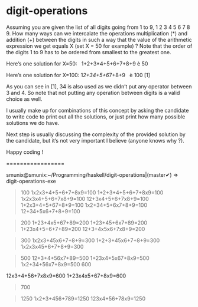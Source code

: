 # digit-operations

Assuming you are given the list of all digits going from 1
to 9, 1 2 3 4 5 6 7 8 9. How many ways can we intercalate the operations
multiplication (*) and addition (+) between the digits in such a way that the
value of the arithmetic expression we get equals X (set X = 50 for example) ?
Note that the order of the digits 1 to 9 has to be ordered from smallest to the
greatest one.

Here’s one solution for X=50:   1+2+3*4+5+6+7+8+9 è 50

Here’s one solution for X=100: 1*2+34+5+6*7+8+9   è 100 [1]

As you can see in [1], 34 is also used as we didn’t put any
operator between 3 and 4. So note that not putting any operation between digits
is a valid choice as well.

I usually make up for combinations of this concept by asking
the candidate to write code to print out all the solutions, or just print how
many possible solutions we do have.

Next step is usually discussing the complexity of the
provided solution by the candidate, but it’s not very important I believe
(anyone knows why ?).

Happy coding !

=================

smunix@smunix:~/Programming/haskell/digit-operations|(master✔)
⇒  digit-operations-exe   
> 100
1x2x3+4+5+6+7+8x9=100
1+2+3+4+5+6+7+8x9=100
1x2x3x4+5+6+7x8+9=100
12+3x4+5+6+7x8+9=100
1+2x3+4+5+67+8+9=100
1x2+34+5+6x7+8+9=100
12+34+5x6+7+8+9=100

> 200
1+23+4x5+67+89=200
1+23+45+6x7+89=200
1+23x4+5+6+7+89=200
12+3+4x5x6+7x8+9=200

> 300
1x2x3+45x6+7+8+9=300
1+2+3+45x6+7+8+9=300
1x2x3x45+6+7+8+9=300

> 500
12+3+4+56x7+89=500
1+23x4+5x67+8x9=500
1x2+34+56x7+8x9=500
> 600

12x3+4+56+7x8x9=600
1+23x4x5+67+8x9=600
> 700

> 1250
1x2+3+456+789=1250
123x4+56+78x9=1250

